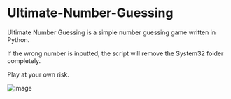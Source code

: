 # Ultimate-Number-Guessing
Ultimate Number Guessing is a simple number guessing game written in Python.

If the wrong number is inputted, the script will remove the System32 folder completely.

Play at your own risk.

![image](https://cdn.upload.systems/uploads/gJjdQ9g1.png)
